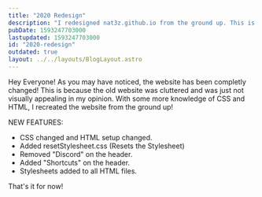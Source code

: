 ```yaml
---
title: "2020 Redesign"
description: "I redesigned nat3z.github.io from the ground up. This is the changelog."
pubDate: 1593247703000
lastupdated: 1593247703000
id: "2020-redesign"
outdated: true
layout: ../../layouts/BlogLayout.astro
---
```


Hey Everyone! As you may have noticed, the website has been completly changed! This is because the old website was cluttered and was just not visually appealing in my opinion. With some more knowledge of CSS and HTML, I recreated the website from the ground up!

NEW FEATURES:
* CSS changed and HTML setup changed.
* Added resetStylesheet.css (Resets the Stylesheet)
* Removed "Discord" on the header.
* Added "Shortcuts" on the header.
* Stylesheets added to all HTML files.

That's it for now!